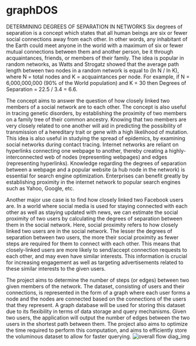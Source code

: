 # graphDOS
DETERMINING DEGREES OF SEPARATION IN NETWORKS
Six degrees of separation is a concept which states that all human beings are six or fewer social connections away from each other. In other words, any inhabitant of the Earth could meet anyone in the world with a maximum of six or fewer mutual connections between them and another person, be it through acquaintances, friends, or members of their family. The idea is popular in random networks, as Watts and Strogatz showed that the average path length between two nodes in a random network is equal to (ln N / ln K), where N = total nodes and K = acquaintances per node. 
For example, if N = 6,000,000,000 (90% of the World population) and K = 30 then Degrees of Separation = 22.5 / 3.4 = 6.6. 

The concept aims to answer the question of how closely linked two members of a social network are to each other. The concept is also useful in tracing genetic disorders, by establishing the proximity of two members on a family tree of their common ancestry. Knowing that two members are very closely related to one another will aid in predicting the possibility of transmission of a hereditary trait or gene with a high likelihood of mutation. This idea is also useful in studying the spread of epidemics, by examining social networks during contact tracing. Internet networks are reliant on hyperlinks connecting one webpage to another, thereby creating a highly-interconnected web of nodes (representing webpages) and edges (representing hyperlinks). Knowledge regarding the degrees of separation between a webpage and a popular website (a hub node in the network) is essential for search engine optimization. Enterprises can benefit greatly by establishing proximity in the internet network to popular search engines such as Yahoo, Google, etc.

Another major use case is to find how closely linked two Facebook users are. In a world where social media is used for staying connected with each other as well as staying updated with news, we can estimate the social proximity of two users by calculating the degrees of separation between them in the social network. Here, social proximity refers to how closely linked two users are in the social network. The lesser the degrees of separation between two users, the more their social proximity as fewer steps are required for them to connect with each other. This means that closely-linked users are more likely to send/accept connection requests to each other, and may even have similar interests. This information is crucial for increasing engagement as well as targeting advertisements related to these similar interests to the given users.

The project aims to determine the number of steps (or edges) between two given members of the network. The dataset, consisting of users and their connections, is represented in the form of a graph where each user forms a node and the nodes are connected based on the connections of the users that they represent. A graph database will be used for storing this dataset due to its flexibility in terms of data storage and query mechanisms. Given two users, the application will output the number of edges between the two users in the shortest path between them. The project also aims to optimize the time required to perform this computation, and aims to efficiently store the voluminous dataset to allow for faster querying. 
![overall flow diag_img](https://user-images.githubusercontent.com/74524978/171033383-40510e0a-2f10-478a-b1b9-f0afdb2197ae.png)
